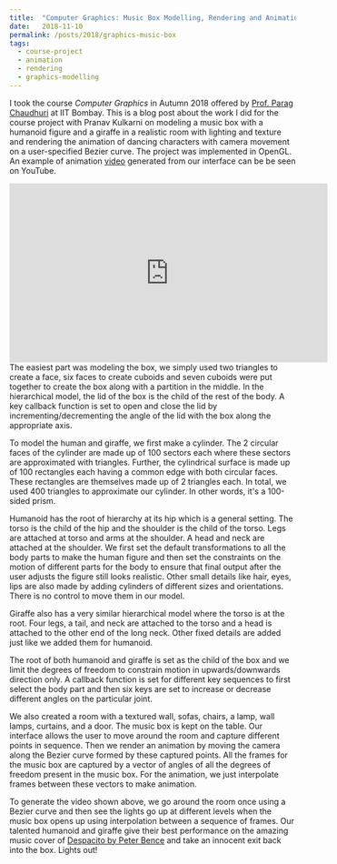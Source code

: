 ```yaml
---
title:  "Computer Graphics: Music Box Modelling, Rendering and Animation"
date:   2018-11-10
permalink: /posts/2018/graphics-music-box
tags:
  - course-project
  - animation
  - rendering
  - graphics-modelling
---
```


I took the course <i>Computer Graphics</i> in Autumn 2018 offered by [Prof. Parag Chaudhuri](https://www.cse.iitb.ac.in/~paragc/) at IIT Bombay. This is a blog post about the work I did for the course project with Pranav Kulkarni on modeling a music box with a humanoid figure and a giraffe in a realistic room with lighting and texture and rendering the animation of dancing characters with camera movement on a user-specified Bezier curve. The project was implemented in OpenGL. An example of animation [video](https://www.youtube.com/watch?v=rc9bLdhiwLg) generated from our interface can be be seen on YouTube. 

<iframe width="560" height="315" src="https://www.youtube.com/embed/rc9bLdhiwLg" frameborder="0" allow="accelerometer; autoplay; encrypted-media; gyroscope; picture-in-picture" allowfullscreen></iframe>
<br>
The easiest part was modeling the box, we simply used two triangles to create a face, six faces to create cuboids and seven cuboids were put together to create the box along with a partition in the middle. In the hierarchical model, the lid of the box is the child of the rest of the body. A key callback function is set to open and close the lid by incrementing/decrementing the angle of the lid with the box along the appropriate axis.

To model the human and giraffe, we first make a cylinder. The 2 circular faces of the cylinder are made up of 100 sectors each where these sectors are approximated with triangles. Further, the cylindrical surface is made up of 100 rectangles each having a common edge with both circular faces. These rectangles are themselves made up of 2 triangles each. In total, we used 400 triangles to approximate our cylinder. In other words, it's a 100-sided prism. 

Humanoid has the root of hierarchy at its hip which is a general setting. The torso is the child of the hip and the shoulder is the child of the torso. Legs are attached at torso and arms at the shoulder. A head and neck are attached at the shoulder. We first set the default transformations to all the body parts to make the human figure and then set the constraints on the motion of different parts for the body to ensure that final output after the user adjusts the figure still looks realistic. Other small details like hair, eyes, lips are also made by adding cylinders of different sizes and orientations. There is no control to move them in our model.

Giraffe also has a very similar hierarchical model where the torso is at the root. Four legs, a tail, and neck are attached to the torso and a head is attached to the other end of the long neck. Other fixed details are added just like we added them for humanoid. 

The root of both humanoid and giraffe is set as the child of the box and we limit the degrees of freedom to constrain motion in upwards/downwards direction only. A callback function is set for different key sequences to first select the body part and then six keys are set to increase or decrease different angles on the particular joint. 

We also created a room with a textured wall, sofas, chairs, a lamp, wall lamps, curtains, and a door. The music box is kept on the table. Our interface allows the user to move around the room and capture different points in sequence. Then we render an animation by moving the camera along the Bezier curve formed by these captured points. All the frames for the music box are captured by a vector of angles of all the degrees of freedom present in the music box. For the animation, we just interpolate frames between these vectors to make animation.   

To generate the video shown above, we go around the room once using a Bezier curve and then see the lights go up at different levels when the music box opens up using interpolation between a sequence of frames. Our talented humanoid and giraffe give their best performance on the amazing music cover of [Despacito by Peter Bence](https://www.youtube.com/watch?v=GmtTDvNcXcU) and take an innocent exit back into the box. Lights out! 